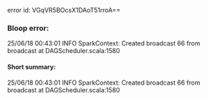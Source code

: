 error id: VGqVR5BOcsX1DAoT51rroA==
### Bloop error:

25/06/18 00:43:01 INFO SparkContext: Created broadcast 66 from broadcast at DAGScheduler.scala:1580
#### Short summary: 

25/06/18 00:43:01 INFO SparkContext: Created broadcast 66 from broadcast at DAGScheduler.scala:1580